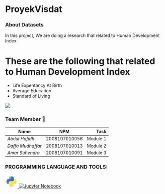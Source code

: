 # ProyekVisdat
 

### About Datasets
<p>In this project, We are doing a research that related to Human Development Index</p>

# These are the following that related to Human Development Index
<ul>
  <li>Life Expentancy At Birth</li>
  <li>Average Education</li>
  <li>Standard of Living</li>
  </ul>

<img src="https://www.boomlive.in/h-upload/2019/12/10/821502-hdi01.webp" width=1500px >


### Team Member 🥇
  
  | Name        | NPM           | Task |
| ------------- |:-------------:| -----:|
| <em>Abdul Hafidh</em>      | 2008107010056 | Module 1 |
| <em>Daffa Mudhaffar</em> | 2008107010013      |    Module 2 |
| <em>Amar Suhendra</em>      | 2008107010091      |  Module 3 |



    
### PROGRAMMING LANGUAGE AND TOOLS:
<a href="https://www.python.org" target="_blank"> <img src="https://raw.githubusercontent.com/devicons/devicon/master/icons/python/python-original.svg" alt="python" width="40" height="40"/> <img src="https://upload.wikimedia.org/wikipedia/commons/3/38/Jupyter_logo.svg" alt="Jupyter Notebook" width="40" height="40">
